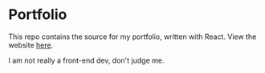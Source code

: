 # Portfolio

This repo contains the source for my portfolio, written with React. View the website [here](https://tedjenks.com).

I am not really a front-end dev, don't judge me.



